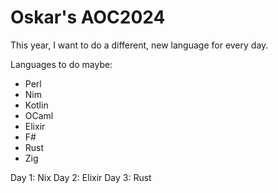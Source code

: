 # Oskar's AOC2024

This year, I want to do a different, new language for every day.

Languages to do maybe:
- Perl
- Nim
- Kotlin
- OCaml
- Elixir
- F#
- Rust
- Zig

Day 1: Nix
Day 2: Elixir
Day 3: Rust
